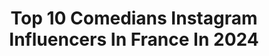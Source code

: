 ---
title: Top 10 Comedians Instagram Influencers In France In 2024
description: >-
  Find top comedians Instagram influencers in France in 2024. Most popular hashtags: #comedy #love #cinema.
platform: Instagram
hits: 240
text_top: Analyze the top-rated Instagram influencers on inBeat.
text_bottom: Our search engine holds 240 Instagram influencers like this in France for you to pitch.
profiles:
  - username: "nidhal.saadi.officiel"
    fullname: >-
      Nidhal Saadi
    bio: >-
      ▪️Agent : @elise_fecamp : Adequat ▪️Actor-Comedian
    location: "France"
    followers: 3316548
    engagement: 182
    commentsToLikes: 0.005893
    id: ck8t3w7po4pti0j78e0su3vc2
    verified: true
    hashtags: "#honeymoon, #seychelles, #love, #carshaw"
  - username: "realangefreddy"
    fullname: >-
      Ange Freddy
    bio: >-
      Dad, Husband, Comedian. @lesstudiosaf
    location: "France"
    followers: 1389049
    engagement: 78
    commentsToLikes: 0.036115
    id: ck5hjzly8hj2v0i11f81h6szg
    verified: false
    hashtags: "#geh2024, #lagarce, #108mp, #itels24108mp"
  - username: "hodgetwins"
    fullname: >-
      Hodgetwins
    bio: >-
      🇺🇸 Political Comedians 🇺🇸 NEW PODCAST: @thetwinspod 👇Enter our giveaways
    location: "France"
    followers: 2578634
    engagement: 43
    commentsToLikes: 0.044913
    id: ck139u5jdn4nm0i191quymlqd
    verified: false
    hashtags: "#icespice, #hiphop, #race, #blm"
  - username: "sukhojla"
    fullname: >-
      Sukh Ojla
    bio: >-
      Comedian | Actress | Writer | 🎤 BBC Asian Network 📺 Class Dismissed Work enquiries: info@sukhojla.com ⭐ LIFE SUKHS TOUR POSTPONED UNTIL AUTUMN 2021⭐
    location: "France"
    followers: 7600
    engagement: 1006
    commentsToLikes: 0.115796
    id: ckaotxnqfxyn60i78uo371mb7
    verified: false
    hashtags: "#comedy, #love, #comedian, #punjabi"
  - username: "doneljacksman"
    fullname: >-
      doneljacksman
    bio: >-
      Stand-up comedian/actor & writer 📺 TV host : « Surprise sur prise » @france2 @francetelevisions En tournée ici : 👇🏿👇🏿👇🏿
    location: "France"
    followers: 82637
    engagement: 294
    commentsToLikes: 0.048552
    id: ck14lei5cua280i19qf3v1eh6
    verified: true
    hashtags: "#standup, #ensemble, #arretezca, #television"
  - username: "gadelmalehmania"
    fullname: >-
      Gad Elmaleh
    bio: >-
      🇫🇷 Compte d'actualité de l'humoriste Gad Elmaleh 🇺🇸 Updates account of comedian Gad Elmaleh 🌏 Twitter : @GadElmalehMania
    location: "France"
    followers: 33102
    engagement: 191
    commentsToLikes: 0.032558
    id: ck5c4gxyc1c080i11nw77zam5
    verified: false
    hashtags: "#dailleurs, #jazz, #deccarecords, #jazzmusic"
  - username: "johaus"
    fullname: >-
      Joanna "Rants" Hausmann
    bio: >-
      Comedian. TV Writer. Actor. Venezuelan. #JoannaRants on YouTube. On @netflix & @comedycentral. Monsters & Aliens on @pixar /@disney. Your weird cousin
    location: "France"
    followers: 195598
    engagement: 485
    commentsToLikes: 0.024280
    id: ck55lie3b1n6e0i11qic8p36f
    verified: true
    hashtags: "#forddrivingdreams, #hyphenatedpodcast, #ad, #fordgivesback"
  - username: "smarxmarx"
    fullname: >-
      Sebastian Marx
    bio: >-
      American comedian living in France. Spectacle en français en rodage en tournée et à Paris à partir de septembre.
    location: "France"
    followers: 27775
    engagement: 652
    commentsToLikes: 0.020791
    id: ck5hogu7upjfe0i1178sxbqvi
    verified: false
    hashtags: ""
  - username: "ditteoglouise"
    fullname: >-
      Ditte og Louise
    bio: >-
      Writers/actresses/comedians. Vores bog Gode kasser kan købes her 👇🏼
    location: "France"
    followers: 20076
    engagement: 499
    commentsToLikes: 0.026315
    id: ck6tj3ig81xrd0j71qcpy8jg5
    verified: false
    hashtags: "#powerofwomenfestival, #blackouttuesday, #mandelgave, #fuckthepatriarchy"
  - username: "bernard.casey.comedy"
    fullname: >-
      Bernard Casey
    bio: >-
      Comedian - Actor - Drama Teacher Local Gossip, Polish Barman, Irish Listening Test, French Oral. If you'd like to support, become a PATREON ⬇️
    location: "France"
    followers: 22446
    engagement: 315
    commentsToLikes: 0.026116
    id: ck6twbko8r2ff0j71kk8w3q6b
    verified: false
    hashtags: "#createdontcontaminate, #irishcomedy, #bernardcaseycomedy, #coronavirus"
---